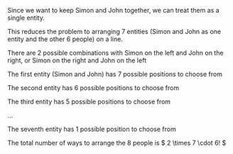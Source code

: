 Since we want to keep Simon and John together, we can treat them as a single entity.

This reduces the problem to arranging 7 entities (Simon and John as one entity and the other 6 people) on a line.

There are 2 possible combinations with Simon on the left and John on the right, or Simon on the right and John on the left

The first entity (Simon and John) has 7 possible positions to choose from

The second entity has 6 possible positions to choose from

The third entity has 5 possible positions to choose from

...

The seventh entity has 1 possible position to choose from

The total number of ways to arrange the 8 people is $ 2 \times 7 \cdot 6! $
